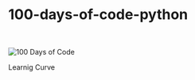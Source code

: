 # 100-days-of-code-python
<br>
<p>
<img src="100-days-of-code-python/*images/#100DaysOfCode - Dark design.png" alt="100 Days of Code" />
</p>
Learnig Curve
